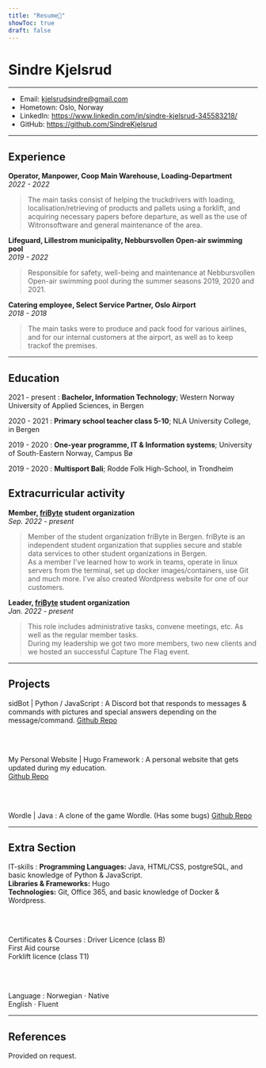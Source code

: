 ```yaml
---
title: "Resume📜"
showToc: true
draft: false
---
```


# Sindre Kjelsrud

---

- Email: kjelsrudsindre@gmail.com
- Hometown: Oslo, Norway
- LinkedIn: https://www.linkedin.com/in/sindre-kjelsrud-345583218/
- GitHub: https://github.com/SindreKjelsrud

---

## Experience

**Operator, Manpower, Coop Main Warehouse, Loading-Department**  
_2022 - 2022_

> The main tasks consist of helping the truckdrivers with loading, localisation/retrieving of products and pallets using a forklift, and acquiring necessary papers before departure, as well as the use of Witronsoftware and general maintenance of the area.

**Lifeguard, Lillestrom municipality, Nebbursvollen Open-air swimming pool**  
_2019 - 2022_

> Responsible for safety, well-being and maintenance at Nebbursvollen Open-air swimming pool during the summer seasons 2019, 2020 and 2021.

**Catering employee, Select Service Partner, Oslo Airport**  
_2018 - 2018_

> The main tasks were to produce and pack food for various airlines, and for our internal customers at the airport, as well as to keep trackof the premises.

---

## Education

2021 - present
: **Bachelor, Information Technology**; Western Norway University of Applied Sciences, in Bergen

2020 - 2021
: **Primary school teacher class 5-10**; NLA University College, in Bergen

2019 - 2020
: **One-year programme, IT & Information systems**; University of South-Eastern Norway, Campus Bø

2019 - 2020
: **Multisport Bali**; Rodde Folk High-School, in Trondheim

## Extracurricular activity

**Member, [friByte](https://fribyte.no) student organization**  
_Sep. 2022 - present_

> Member of the student organization friByte in Bergen. friByte is an independent student organization that supplies secure and stable data services to other student organizations in Bergen.  
> As a member I've learned how to work in teams, operate in linux servers from the terminal, set up docker images/containers, use Git and much more. I've also created Wordpress website for one of our customers.

**Leader, [friByte](https://fribyte.no) student organization**  
_Jan. 2022 - present_

> This role includes administrative tasks, convene meetings, etc. As well as the regular member tasks.  
> During my leadership we got two more members, two new clients and we hosted an successful Capture The Flag event.

---

## Projects

sidBot | Python / JavaScript
: A Discord bot that responds to messages & commands with pictures and special answers depending on the message/command. [Github Repo](https://github.com/SindreKjelsrud/sidBot)

<br><br>

My Personal Website | Hugo Framework
: A personal website that gets updated during my education.  
[Github Repo](https://github.com/SindreKjelsrud/sindrekjelsrud.github.io)

<br><br>

Wordle | Java
: A clone of the game Wordle. (Has some bugs) [Github Repo](https://github.com/SindreKjelsrud/Wordle)

---

## Extra Section

IT-skills
: **Programming Languages:** Java, HTML/CSS, postgreSQL, and basic knowledge of Python & JavaScript.  
 **Libraries & Frameworks:** Hugo  
 **Technologies:** Git, Office 365, and basic knowledge of Docker & Wordpress.

<br><br>

Certificates & Courses
: Driver Licence (class B)  
 First Aid course  
 Forklift licence (class T1)

<br><br>

Language
: Norwegian ⋅ Native  
 English ⋅ Fluent

---

## References

Provided on request.
